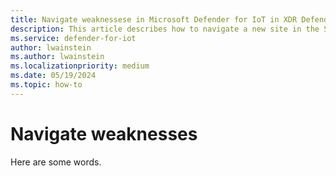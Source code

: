 ```yaml
---
title: Navigate weaknessese in Microsoft Defender for IoT in XDR Defender portal
description: This article describes how to navigate a new site in the Site security feature of Microsoft Defender for IoT in XDR Defender portal
ms.service: defender-for-iot
author: lwainstein
ms.author: lwainstein
ms.localizationpriority: medium
ms.date: 05/19/2024
ms.topic: how-to
---
```


# Navigate weaknesses

Here are some words.
